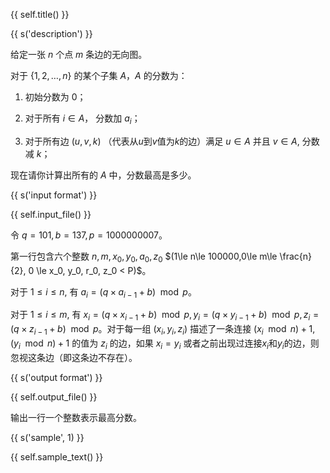 {{ self.title() }}

{{ s('description') }}

给定一张 $n$ 个点 $m$ 条边的无向图。

对于 $\{1,2,\ldots,n\}$ 的某个子集 $A$，$A$ 的分数为：

1. 初始分数为 0；

2. 对于所有 $i\in A$， 分数加 $a_i$；

3. 对于所有边 $(u, v, k)$ （代表从$u$到$v$值为$k$的边）满足 $u\in A$ 并且 $v\in A$, 分数减 $k$；

现在请你计算出所有的 $A$ 中，分数最高是多少。 

{{ s('input format') }}

{{ self.input_file() }}

令 $q = 101, b = 137, p = 1000000007$。

第一行包含六个整数 $n, m, x_0, y_0, a_0, z_0$ $(1\le n\le 100000,0\le m\le \frac{n}{2}, 0 \le x_0, y_0, r_0, z_0 < P)$。

对于 $1 \le i \le n$, 有 $a_i = (q\times a_{i-1} + b)\mod p$。

对于 $1 \le i \le m$, 有 $x_i = (q\times x_{i-1} + b)\mod p,y_i = (q\times y_{i-1} + b)\mod p, z_i = (q\times z_{i-1} + b)\mod p$。对于每一组 $(x_i, y_i, z_i)$ 描述了一条连接 $(x_i\mod n)+1,(y_i\mod n)+1$ 的值为 $z_i$ 的边，如果 $x_i=y_i$ 或者之前出现过连接$x_i$和$y_i$的边，则忽视这条边（即这条边不存在）。

{{ s('output format') }}

{{ self.output_file() }}

输出一行一个整数表示最高分数。

{{ s('sample', 1) }}

{{ self.sample_text() }}
